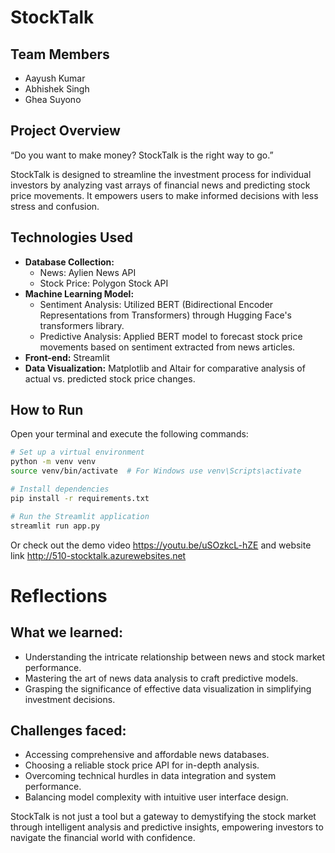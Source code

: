 # StockTalk

## Team Members
- Aayush Kumar 
- Abhishek Singh 
- Ghea Suyono

## Project Overview
“Do you want to make money? StockTalk is the right way to go.”

StockTalk is designed to streamline the investment process for individual investors by analyzing vast arrays of financial news and predicting stock price movements. It empowers users to make informed decisions with less stress and confusion.

## Technologies Used
- **Database Collection:**
  - News: Aylien News API
  - Stock Price: Polygon Stock API
- **Machine Learning Model:**
  - Sentiment Analysis: Utilized BERT (Bidirectional Encoder Representations from Transformers) through Hugging Face's transformers library.
  - Predictive Analysis: Applied BERT model to forecast stock price movements based on sentiment extracted from news articles.
- **Front-end:** Streamlit
- **Data Visualization:** Matplotlib and Altair for comparative analysis of actual vs. predicted stock price changes.

## How to Run
Open your terminal and execute the following commands:

```bash
# Set up a virtual environment
python -m venv venv
source venv/bin/activate  # For Windows use venv\Scripts\activate

# Install dependencies
pip install -r requirements.txt

# Run the Streamlit application
streamlit run app.py
```
Or check out the demo video https://youtu.be/uSOzkcL-hZE
and website link http://510-stocktalk.azurewebsites.net 

# Reflections
## What we learned:
- Understanding the intricate relationship between news and stock market performance.
- Mastering the art of news data analysis to craft predictive models.
- Grasping the significance of effective data visualization in simplifying investment decisions.

## Challenges faced:
- Accessing comprehensive and affordable news databases.
- Choosing a reliable stock price API for in-depth analysis.
- Overcoming technical hurdles in data integration and system performance.
- Balancing model complexity with intuitive user interface design.

StockTalk is not just a tool but a gateway to demystifying the stock market through intelligent analysis and predictive insights, empowering investors to navigate the financial world with confidence.
